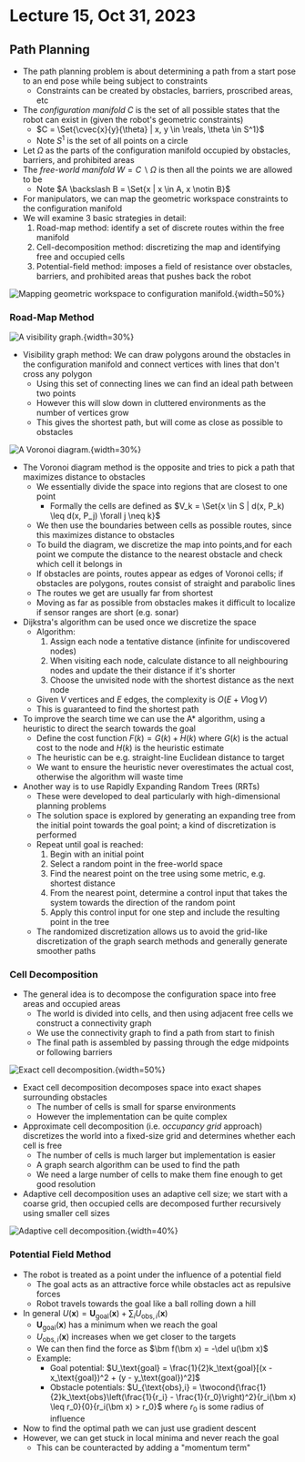 # Lecture 15, Oct 31, 2023

## Path Planning

* The path planning problem is about determining a path from a start pose to an end pose while being subject to constraints
	* Constraints can be created by obstacles, barriers, proscribed areas, etc
* The *configuration manifold* $C$ is the set of all possible states that the robot can exist in (given the robot's geometric constraints)
	* $C = \Set{\cvec{x}{y}{\theta} | x, y \in \reals, \theta \in S^1}$
	* Note $S^1$ is the set of all points on a circle
* Let $\Omega$ as the parts of the configuration manifold occupied by obstacles, barriers, and prohibited areas
* The *free-world manifold* $W = C\backslash \Omega$ is then all the points we are allowed to be
	* Note $A \backslash B = \Set{x | x \in A, x \notin B}$
* For manipulators, we can map the geometric workspace constraints to the configuration manifold
* We will examine 3 basic strategies in detail:
	1. Road-map method: identify a set of discrete routes within the free manifold
	2. Cell-decomposition method: discretizing the map and identifying free and occupied cells
	3. Potential-field method: imposes a field of resistance over obstacles, barriers, and prohibited areas that pushes back the robot

![Mapping geometric workspace to configuration manifold.](imgs/lec15_1.png){width=50%}

### Road-Map Method

![A visibility graph.](imgs/lec15_2.png){width=30%}

* Visibility graph method: We can draw polygons around the obstacles in the configuration manifold and connect vertices with lines that don't cross any polygon
	* Using this set of connecting lines we can find an ideal path between two points
	* However this will slow down in cluttered environments as the number of vertices grow
	* This gives the shortest path, but will come as close as possible to obstacles

![A Voronoi diagram.](imgs/lec15_3.png){width=30%}

* The Voronoi diagram method is the opposite and tries to pick a path that maximizes distance to obstacles
	* We essentially divide the space into regions that are closest to one point
		* Formally the cells are defined as $V_k = \Set{x \in S | d(x, P_k) \leq d(x, P_j) \forall j \neq k}$
	* We then use the boundaries between cells as possible routes, since this maximizes distance to obstacles
	* To build the diagram, we discretize the map into points,and for each point we compute the distance to the nearest obstacle and check which cell it belongs in
	* If obstacles are points, routes appear as edges of Voronoi cells; if obstacles are polygons, routes consist of straight and parabolic lines
	* The routes we get are usually far from shortest
	* Moving as far as possible from obstacles makes it difficult to localize if sensor ranges are short (e.g. sonar)
* Dijkstra's algorithm can be used once we discretize the space
	* Algorithm:
		1. Assign each node a tentative distance (infinite for undiscovered nodes)
		2. When visiting each node, calculate distance to all neighbouring nodes and update the their distance if it's shorter
		3. Choose the unvisited node with the shortest distance as the next node
	* Given $V$ vertices and $E$ edges, the complexity is $O(E + V\log V)$
	* This is guaranteed to find the shortest path
* To improve the search time we can use the A* algorithm, using a heuristic to direct the search towards the goal
	* Define the cost function $F(k) = G(k) + H(k)$ where $G(k)$ is the actual cost to the node and $H(k)$ is the heuristic estimate
	* The heuristic can be e.g. straight-line Euclidean distance to target
	* We want to ensure the heuristic never overestimates the actual cost, otherwise the algorithm will waste time
* Another way is to use Rapidly Expanding Random Trees (RRTs)
	* These were developed to deal particularly with high-dimensional planning problems
	* The solution space is explored by generating an expanding tree from the initial point towards the goal point; a kind of discretization is performed
	* Repeat until goal is reached:
		1. Begin with an initial point
		2. Select a random point in the free-world space
		3. Find the nearest point on the tree using some metric, e.g. shortest distance
		4. From the nearest point, determine a control input that takes the system towards the direction of the random point
		5. Apply this control input for one step and include the resulting point in the tree
	* The randomized discretization allows us to avoid the grid-like discretization of the graph search methods and generally generate smoother paths

### Cell Decomposition

* The general idea is to decompose the configuration space into free areas and occupied areas
	* The world is divided into cells, and then using adjacent free cells we construct a connectivity graph
	* We use the connectivity graph to find a path from start to finish
	* The final path is assembled by passing through the edge midpoints or following barriers

![Exact cell decomposition.](imgs/lec15_4.png){width=50%}

* Exact cell decomposition decomposes space into exact shapes surrounding obstacles
	* The number of cells is small for sparse environments
	* However the implementation can be quite complex
* Approximate cell decomposition (i.e. *occupancy grid* approach) discretizes the world into a fixed-size grid and determines whether each cell is free
	* The number of cells is much larger but implementation is easier
	* A graph search algorithm can be used to find the path
	* We need a large number of cells to make them fine enough to get good resolution
* Adaptive cell decomposition uses an adaptive cell size; we start with a coarse grid, then occupied cells are decomposed further recursively using smaller cell sizes

![Adaptive cell decomposition.](imgs/lec15_5.png){width=40%}

### Potential Field Method

* The robot is treated as a point under the influence of a potential field
	* The goal acts as an attractive force while obstacles act as repulsive forces
	* Robot travels towards the goal like a ball rolling down a hill
* In general $U(\bm x) = \bm U_\text{goal}(\bm x) + \sum _i U_{\text{obs},i}(\bm x)$
	* $\bm U_\text{goal}(\bm x)$ has a minimum when we reach the goal
	* $U_{\text{obs},i}(\bm x)$ increases when we get closer to the targets 
	* We can then find the force as $\bm f(\bm x) = -\del u(\bm x)$
	* Example:
		* Goal potential: $U_\text{goal} = \frac{1}{2}k_\text{goal}[(x - x_\text{goal})^2 + (y - y_\text{goal})^2]$
		* Obstacle potentials: $U_{\text{obs},i} = \twocond{\frac{1}{2}k_\text{obs}\left(\frac{1}{r_i} - \frac{1}{r_0}\right)^2}{r_i(\bm x) \leq r_0}{0}{r_i(\bm x) > r_0}$ where $r_0$ is some radius of influence
* Now to find the optimal path we can just use gradient descent
* However, we can get stuck in local minima and never reach the goal
	* This can be counteracted by adding a "momentum term"

